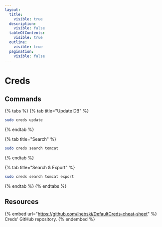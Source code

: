```yaml
---
layout:
  title:
    visible: true
  description:
    visible: false
  tableOfContents:
    visible: true
  outline:
    visible: true
  pagination:
    visible: false
---
```


# Creds

## Commands

{% tabs %}
{% tab title="Update DB" %}
```bash
sudo creds update
```
{% endtab %}

{% tab title="Search" %}
```bash
sudo creds search tomcat
```
{% endtab %}

{% tab title="Search & Export" %}
```bash
sudo creds search tomcat export
```
{% endtab %}
{% endtabs %}

## Resources

{% embed url="https://github.com/ihebski/DefaultCreds-cheat-sheet" %}
Creds' GitHub repository.
{% endembed %}
